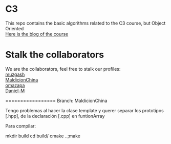 C3
==

This repo contains the basic algorithms related to the C3 course, but Object Oriented  
[Here is the blog of the course](http://c3itm.blogspot.com)

Stalk the collaborators
==================
We are the collaborators, feel free to stalk our profiles:  
[muzgash](https://github.com/muzgash)  
[MaldicionChina](https://github.com/MaldicionChina)  
[omazapa](https://github.com/omazapa)  
[Daniel-M](https://github.com/Daniel-M)  

=================
Branch: MaldicionChina

Tengo problemas al hacer la clase template y querer separar los prototipos [.hpp], de la declaración [.cpp] en funtionArray

Para compilar:

mkdir build
cd build/
cmake ..;make
